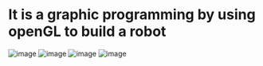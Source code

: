 # It is a graphic programming by using openGL to build a robot

![image](https://user-images.githubusercontent.com/66995676/208237216-7c4fb304-4c62-4139-a7d6-bc81717b98c6.png)
![image](https://user-images.githubusercontent.com/66995676/208237362-9407f8fd-b0e2-41a9-9306-822e1b4984b2.png)
![image](https://user-images.githubusercontent.com/66995676/208237387-8549e993-0b6a-474d-a99c-b3cbc4f91c26.png)
![image](https://user-images.githubusercontent.com/66995676/208237467-31f07368-5e05-43ba-8e23-4e2c52b46f42.png)

